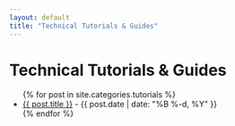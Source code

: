 ```yaml
---
layout: default
title: "Technical Tutorials & Guides"
---
```


# Technical Tutorials & Guides

<ul>
  {% for post in site.categories.tutorials %}
    <li>
      <a href="{{ post.url }}">{{ post.title }}</a>
      - {{ post.date | date: "%B %-d, %Y" }}
    </li>
  {% endfor %}
<ul>
